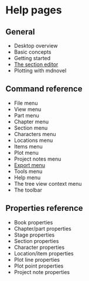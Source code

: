 # Help pages

## General

- Desktop overview
- Basic concepts
- Getting started
- [The section editor](editor)
- Plotting with mdnovel

## Command reference

- File menu
- View menu
- Part menu
- Chapter menu
- Section menu
- Characters menu
- Locations menu
- Items menu
- Plot menu
- Project notes menu
- [Export menu](export_menu)
- Tools menu
- Help menu
- The tree view context menu
- The toolbar

## Properties reference

- Book properties
- Chapter/part properties
- Stage properties
- Section properties
- Character properties
- Location/item properties
- Plot line properties
- Plot point properties 
- Project note properties

